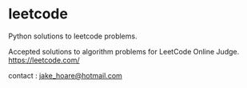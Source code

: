 # leetcode
Python solutions to leetcode problems.

Accepted solutions to algorithm problems for LeetCode Online Judge.
https://leetcode.com/

contact : jake_hoare@hotmail.com